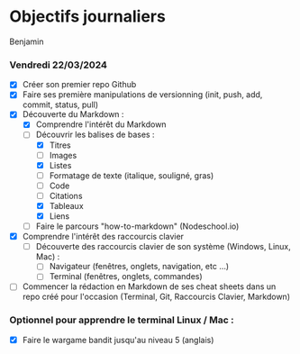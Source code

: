 # Objectifs journaliers

Benjamin

### Vendredi 22/03/2024

- [X] Créer son premier repo Github
- [X] Faire ses première manipulations de versionning (init, push, add, commit, status, pull)
- [X] Découverte du Markdown :
  - [X] Comprendre l'intérêt du Markdown
  - [ ] Découvrir les balises de bases :
    - [X] Titres
    - [ ] Images
    - [X] Listes
    - [ ] Formatage de texte (italique, souligné, gras)
    - [ ] Code
    - [ ] Citations
    - [X] Tableaux
    - [X] Liens
  - [ ] Faire le parcours "how-to-markdown" (Nodeschool.io)
- [X] Comprendre l'intérêt des raccourcis clavier
  - [ ] Découverte des raccourcis clavier de son système (Windows, Linux, Mac) :
    - [ ] Navigateur (fenêtres, onglets, navigation, etc …)
    - [ ] Terminal (fenêtres, onglets, commandes)
- [ ] Commencer la rédaction en Markdown de ses cheat sheets dans un repo créé pour l'occasion (Terminal, Git, Raccourcis Clavier, Markdown)

### Optionnel pour apprendre le terminal Linux / Mac :

- [X] Faire le wargame bandit jusqu'au niveau 5 (anglais)
